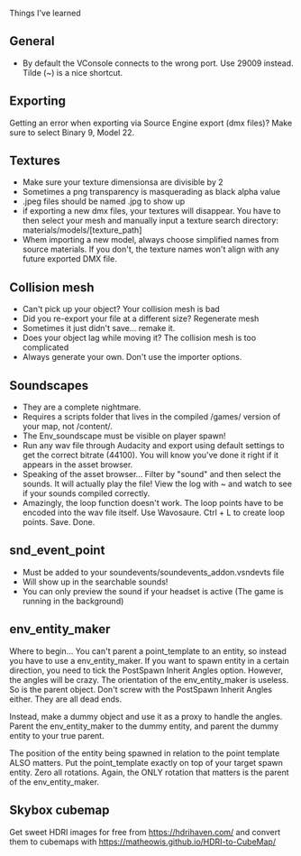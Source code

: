 Things I've learned

## General

* By default the VConsole connects to the wrong port. Use 29009 instead. Tilde (~) is a nice shortcut.

## Exporting
Getting an error when exporting via Source Engine export (dmx files)? Make sure to select Binary 9, Model 22.

## Textures
* Make sure your texture dimensionsa are divisible by 2
* Sometimes a png transparency is masquerading as black alpha value
* .jpeg files should be named .jpg to show up
* if exporting a new dmx files, your textures will disappear. You have to then select your mesh and manually input a texture search directory:
  materials/models/[texture_path]
* Whem importing a new model, always choose simplified names from source materials. If you don't, the texture names won't align with any future exported DMX file.

## Collision mesh
* Can't pick up your object? Your collision mesh is bad
* Did you re-export your file at a different size? Regenerate mesh
* Sometimes it just didn't save... remake it.
* Does your object lag while moving it? The collision mesh is too complicated
* Always generate your own. Don't use the importer options.

## Soundscapes
* They are a complete nightmare.
* Requires a scripts folder that lives in the compiled /games/ version of your map, not /content/.
* The Env_soundscape must be visible on player spawn!
* Run any wav file through Audacity and export using default settings to get the correct bitrate (44100). You will know you've done it right if it appears in the asset browser.
* Speaking of the asset browser... Filter by "sound" and then select the sounds. It will actually play the file!  View the log with ~ and watch to see if your sounds compiled correctly.
* Amazingly, the loop function doesn't work. The loop points have to be encoded into the wav file itself. Use Wavosaure. Ctrl + L to create loop points. Save. Done.

## snd_event_point

* Must be added to your soundevents/soundevents_addon.vsndevts file
* Will show up in the searchable sounds!
* You can only preview the sound if your headset is active (The game is running in the background)

## env_entity_maker
Where to begin... You can't parent a point_template to an entity, so instead you have to use a env_entity_maker. If you want to spawn entity in a certain direction, you need to tick the PostSpawn Inherit Angles option. However, the angles will be crazy. The orientation of the env_entity_maker is useless. So is the parent object. Don't screw with the PostSpawn Inherit Angles either. They are all dead ends.

Instead, make a dummy object and use it as a proxy to handle the angles. Parent the env_entity_maker to the dummy entity, and parent the dummy entity to your true parent.

The position of the entity being spawned in relation to the point template ALSO matters. Put the point_template exactly on top of your target spawn entity. Zero all rotations. Again, the ONLY rotation that matters is the parent of the env_entity_maker.


## Skybox cubemap

Get sweet HDRI images for free from https://hdrihaven.com/ and convert them to cubemaps with https://matheowis.github.io/HDRI-to-CubeMap/
